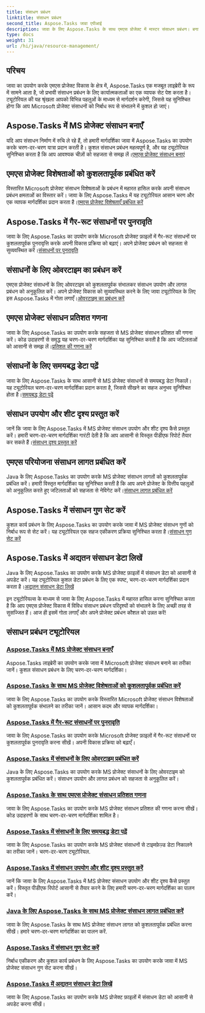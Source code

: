 ```yaml
---
title: संसाधन प्रबंधन
linktitle: संसाधन प्रबंधन
second_title: Aspose.Tasks जावा एपीआई
description: जावा के लिए Aspose.Tasks के साथ एमएस प्रोजेक्ट में मास्टर संसाधन प्रबंधन। बनाना, पुनरावृत्त करना, लागतों का प्रबंधन करना और बहुत कुछ करना सीखें। हमारे ट्यूटोरियल के साथ विकास को अनुकूलित करें।
type: docs
weight: 31
url: /hi/java/resource-management/
---
```

## परिचय

जावा का उपयोग करके एमएस प्रोजेक्ट विकास के क्षेत्र में, Aspose.Tasks एक मजबूत लाइब्रेरी के रूप में सामने आता है, जो प्रभावी संसाधन प्रबंधन के लिए कार्यात्मकताओं का एक व्यापक सेट पेश करता है। ट्यूटोरियल की यह श्रृंखला आपको विभिन्न पहलुओं के माध्यम से मार्गदर्शन करेगी, जिससे यह सुनिश्चित होगा कि आप Microsoft प्रोजेक्ट संसाधनों को निर्बाध रूप से संभालने में कुशल हो जाएं।

## Aspose.Tasks में MS प्रोजेक्ट संसाधन बनाएँ
 यदि आप संसाधन निर्माण में रुचि ले रहे हैं, तो हमारी मार्गदर्शिका जावा में Aspose.Tasks का उपयोग करके चरण-दर-चरण यात्रा प्रदान करती है। कुशल संसाधन प्रबंधन महत्वपूर्ण है, और यह ट्यूटोरियल सुनिश्चित करता है कि आप आवश्यक चीज़ों को सहजता से समझ लें।[एमएस प्रोजेक्ट संसाधन बनाएं](./create-resources/)

## एमएस प्रोजेक्ट विशेषताओं को कुशलतापूर्वक प्रबंधित करें
विस्तारित Microsoft प्रोजेक्ट संसाधन विशेषताओं के प्रबंधन में महारत हासिल करके अपनी संसाधन प्रबंधन क्षमताओं का विस्तार करें। जावा के लिए Aspose.Tasks में यह ट्यूटोरियल आसान चरण और एक व्यापक मार्गदर्शिका प्रदान करता है।[एमएस प्रोजेक्ट विशेषताएँ प्रबंधित करें](./extended-resource-attributes/)

## Aspose.Tasks में गैर-रूट संसाधनों पर पुनरावृति
 जावा के लिए Aspose.Tasks का उपयोग करके Microsoft प्रोजेक्ट फ़ाइलों में गैर-रूट संसाधनों पर कुशलतापूर्वक पुनरावृत्ति करके अपनी विकास प्रक्रिया को बढ़ाएं। अपने प्रोजेक्ट प्रबंधन को सहजता से सुव्यवस्थित करें।[संसाधनों पर पुनरावृति](./iterate-non-root-resources/)

## संसाधनों के लिए ओवरटाइम का प्रबंधन करें
 एमएस प्रोजेक्ट संसाधनों के लिए ओवरटाइम को कुशलतापूर्वक संभालकर संसाधन उपयोग और लागत प्रबंधन को अनुकूलित करें। अपने प्रोजेक्ट विकास को सुव्यवस्थित करने के लिए जावा ट्यूटोरियल के लिए इस Aspose.Tasks में गोता लगाएँ।[ओवरटाइम का प्रबंधन करें](./overtimes-resource/)

## एमएस प्रोजेक्ट संसाधन प्रतिशत गणना
 जावा के लिए Aspose.Tasks का उपयोग करके सहजता से MS प्रोजेक्ट संसाधन प्रतिशत की गणना करें। कोड उदाहरणों से समृद्ध यह चरण-दर-चरण मार्गदर्शिका यह सुनिश्चित करती है कि आप जटिलताओं को आसानी से समझ लें।[प्रतिशत की गणना करें](./percentage-calculations/)

## संसाधनों के लिए समयबद्ध डेटा पढ़ें
 जावा के लिए Aspose.Tasks के साथ आसानी से MS प्रोजेक्ट संसाधनों से समयबद्ध डेटा निकालें। यह ट्यूटोरियल चरण-दर-चरण मार्गदर्शिका प्रदान करता है, जिससे सीखने का सहज अनुभव सुनिश्चित होता है।[समयबद्ध डेटा पढ़ें](./read-timephased-data/)

## संसाधन उपयोग और शीट दृश्य प्रस्तुत करें
 जानें कि जावा के लिए Aspose.Tasks में MS प्रोजेक्ट संसाधन उपयोग और शीट दृश्य कैसे प्रस्तुत करें। हमारी चरण-दर-चरण मार्गदर्शिका गारंटी देती है कि आप आसानी से विस्तृत पीडीएफ रिपोर्ट तैयार कर सकते हैं।[संसाधन दृश्य प्रस्तुत करें](./render-resource-usage-sheet-view/)

## एमएस परियोजना संसाधन लागत प्रबंधित करें
 Java के लिए Aspose.Tasks का उपयोग करके MS प्रोजेक्ट संसाधन लागतों को कुशलतापूर्वक प्रबंधित करें। हमारी विस्तृत मार्गदर्शिका यह सुनिश्चित करती है कि आप अपने प्रोजेक्ट के वित्तीय पहलुओं को अनुकूलित करते हुए जटिलताओं को सहजता से नेविगेट करें।[संसाधन लागत प्रबंधित करें](./resource-cost/)

## Aspose.Tasks में संसाधन गुण सेट करें
 कुशल कार्य प्रबंधन के लिए Aspose.Tasks का उपयोग करके जावा में MS प्रोजेक्ट संसाधन गुणों को निर्बाध रूप से सेट करें। यह ट्यूटोरियल एक सहज एकीकरण प्रक्रिया सुनिश्चित करता है।[संसाधन गुण सेट करें](./set-resource-properties/)

## Aspose.Tasks में अद्यतन संसाधन डेटा लिखें
 Java के लिए Aspose.Tasks का उपयोग करके MS प्रोजेक्ट फ़ाइलों में संसाधन डेटा को आसानी से अपडेट करें। यह ट्यूटोरियल कुशल डेटा प्रबंधन के लिए एक स्पष्ट, चरण-दर-चरण मार्गदर्शिका प्रदान करता है।[अद्यतन संसाधन डेटा लिखें](./write-updated-resource-data/)

इन ट्यूटोरियल्स के माध्यम से जावा के लिए Aspose.Tasks में महारत हासिल करना सुनिश्चित करता है कि आप एमएस प्रोजेक्ट विकास में विविध संसाधन प्रबंधन परिदृश्यों को संभालने के लिए अच्छी तरह से सुसज्जित हैं। आज ही इसमें गोता लगाएँ और अपने प्रोजेक्ट प्रबंधन कौशल को उन्नत करें!
## संसाधन प्रबंधन ट्यूटोरियल
### [Aspose.Tasks में MS प्रोजेक्ट संसाधन बनाएँ](./create-resources/)
Aspose.Tasks लाइब्रेरी का उपयोग करके जावा में Microsoft प्रोजेक्ट संसाधन बनाने का तरीका जानें। कुशल संसाधन प्रबंधन के लिए चरण-दर-चरण मार्गदर्शिका।
### [Aspose.Tasks के साथ MS प्रोजेक्ट विशेषताओं को कुशलतापूर्वक प्रबंधित करें](./extended-resource-attributes/)
जावा के लिए Aspose.Tasks का उपयोग करके विस्तारित Microsoft प्रोजेक्ट संसाधन विशेषताओं को कुशलतापूर्वक संभालने का तरीका जानें। आसान कदम और व्यापक मार्गदर्शिका।
### [Aspose.Tasks में गैर-रूट संसाधनों पर पुनरावृति](./iterate-non-root-resources/)
जावा के लिए Aspose.Tasks का उपयोग करके Microsoft प्रोजेक्ट फ़ाइलों में गैर-रूट संसाधनों पर कुशलतापूर्वक पुनरावृति करना सीखें। अपनी विकास प्रक्रिया को बढ़ाएँ।
### [Aspose.Tasks में संसाधनों के लिए ओवरटाइम प्रबंधित करें](./overtimes-resource/)
Java के लिए Aspose.Tasks का उपयोग करके MS प्रोजेक्ट संसाधनों के लिए ओवरटाइम को कुशलतापूर्वक प्रबंधित करें। संसाधन उपयोग और लागत प्रबंधन को सहजता से अनुकूलित करें।
### [Aspose.Tasks के साथ एमएस प्रोजेक्ट संसाधन प्रतिशत गणना](./percentage-calculations/)
जावा के लिए Aspose.Tasks का उपयोग करके MS प्रोजेक्ट संसाधन प्रतिशत की गणना करना सीखें। कोड उदाहरणों के साथ चरण-दर-चरण मार्गदर्शिका शामिल है।
### [Aspose.Tasks में संसाधनों के लिए समयबद्ध डेटा पढ़ें](./read-timephased-data/)
जावा के लिए Aspose.Tasks का उपयोग करके MS प्रोजेक्ट संसाधनों से टाइमफ़ेज़्ड डेटा निकालने का तरीका जानें। चरण-दर-चरण ट्यूटोरियल.
### [Aspose.Tasks में संसाधन उपयोग और शीट दृश्य प्रस्तुत करें](./render-resource-usage-sheet-view/)
जानें कि जावा के लिए Aspose.Tasks में MS प्रोजेक्ट संसाधन उपयोग और शीट दृश्य कैसे प्रस्तुत करें। विस्तृत पीडीएफ रिपोर्ट आसानी से तैयार करने के लिए हमारी चरण-दर-चरण मार्गदर्शिका का पालन करें।
### [Java के लिए Aspose.Tasks के साथ MS प्रोजेक्ट संसाधन लागत प्रबंधित करें](./resource-cost/)
जावा के लिए Aspose.Tasks के साथ MS प्रोजेक्ट संसाधन लागत को कुशलतापूर्वक प्रबंधित करना सीखें। हमारे चरण-दर-चरण मार्गदर्शिका का पालन करें.
### [Aspose.Tasks में संसाधन गुण सेट करें](./set-resource-properties/)
निर्बाध एकीकरण और कुशल कार्य प्रबंधन के लिए Aspose.Tasks का उपयोग करके जावा में MS प्रोजेक्ट संसाधन गुण सेट करना सीखें।
### [Aspose.Tasks में अद्यतन संसाधन डेटा लिखें](./write-updated-resource-data/)
जावा के लिए Aspose.Tasks का उपयोग करके MS प्रोजेक्ट फ़ाइलों में संसाधन डेटा को आसानी से अपडेट करना सीखें।